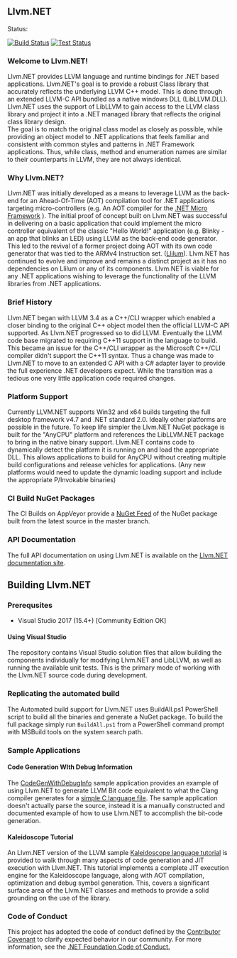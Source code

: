 ## Llvm.NET

Status:  

[![Build Status](https://img.shields.io/appveyor/ci/UbiquityDotNet/Llvm-NET/master.svg?style=flat-square)](https://ci.appveyor.com/project/UbiquityDotNet/llvm-net)
[![Test Status](https://img.shields.io/appveyor/tests/UbiquityDotNet/Llvm-NET/master.svg?style=flat-square)](https://ci.appveyor.com/project/UbiquityDotNet/llvm-net/build/tests)

### Welcome to Llvm.NET!
Llvm.NET provides LLVM language and runtime bindings for .NET based applications. Llvm.NET's goal is to provide
a robust Class library that accurately reflects the underlying LLVM C++ model. This is done through an extended
LLVM-C API bundled as a native windows DLL (LibLLVM.DLL). Llvm.NET uses the support of LibLLVM to gain access
to the LLVM class library and project it into a .NET managed library that reflects the original class library
design.  
The goal is to match the original class model as closely as possible, while providing an object model to .NET
applications that feels familiar and consistent with common styles and patterns in .NET Framework applications.
Thus, while class, method and enumeration names are similar to their counterparts in LLVM, they are not always
identical.

### Why Llvm.NET?
Llvm.NET was initially developed as a means to leverage LLVM as the back-end for an Ahead-Of-Time (AOT) compilation
tool for .NET applications targeting micro-controllers (e.g. An AOT compiler for the [.NET Micro Framework](http://www.netmf.com) ).
The initial proof of concept built on Llvm.NET was successful in delivering on a basic application that could
implement the micro controller equivalent of the classic "Hello World!" application (e.g. Blinky - an app that
blinks an LED) using LLVM as the back-end code generator. This led to the revival of a former project doing AOT
with its own code generator that was tied to the ARMv4 Instruction set. ([Llilum](https://www.github.com/netmf/Llilum)).
Llvm.NET has continued to evolve and improve and remains a distinct project as it has no dependencies on Llilum
or any of its components. Llvm.NET is viable for any .NET applications wishing to leverage the functionality of
the LLVM libraries from .NET applications.

### Brief History
Llvm.NET began with LLVM 3.4 as a C++/CLI wrapper which enabled a closer binding to the original C++ object model
then the official LLVM-C API supported. As Llvm.NET progressed so to did LLVM. Eventually the LLVM code base
migrated to requiring C++11 support in the language to build. This became an issue for the C++/CLI wrapper as the
Microsoft C++/CLI compiler didn't support the C++11 syntax. Thus a change was made to Llvm.NET to move to an extended
C API with a C# adapter layer to provide the full experience .NET developers expect. While the transition was a
tedious one very little application code required changes.

### Platform Support
Currently LLVM.NET supports Win32 and x64 builds targeting the full desktop framework v4.7 and .NET standard 2.0. Ideally
other platforms are possible in the future. To keep life simpler the Llvm.NET NuGet package is built for the "AnyCPU"
platform and references the LibLLVM.NET package to bring in the native binary support. Llvm.NET contains code to dynamically
detect the platform it is running on and load the appropriate DLL. This allows applications to build for AnyCPU without
creating multiple build configurations and release vehicles for applications. (Any new platforms would need to update the
dynamic loading support and include the appropriate P/Invokable binaries)

### CI Build NuGet Packages
The CI Builds on AppVeyor provide a [NuGet Feed](https://ci.appveyor.com/NuGet/Ubiquity.Llvm.NET
) of the NuGet package built from the latest source in the master branch. 

### API Documentation
The full API documentation on using Llvm.NET is available on the [Llvm.NET documentation site](https://ubiquitydotnet.github.io/Llvm.NET/).

## Building Llvm.NET
### Prerequsites
* Visual Studio 2017 (15.4+) [Community Edition OK]

#### Using Visual Studio
The repository contains Visual Studio solution files that allow building the components individually for modifying
Llvm.NET and LibLLVM, as well as running the available unit tests. This is the primary mode of working with the
Llvm.NET source code during development.

### Replicating the automated build
The Automated build support for Llvm.NET uses BuildAll.ps1 PowerShell script to build all the binaries and generate a
NuGet package. To build the full package simply run `BuildAll.ps1` from a PowerShell command prompt with MSBuild tools
on the system search path.

### Sample Applications
#### Code Generation WIth Debug Information
The [CodeGenWithDebugInfo](https://github.com/UbiquityDotNET/Llvm.Net/tree/master/Samples/CodeGenWithDebugInfo) sample application provides an example of using Llvm.NET to generate
LLVM Bit code equivalent to what the Clang compiler generates for a [simple C language file](https://github.com/UbiquityDotNET/Llvm.Net/blob/master/Samples/CodeGenWithDebugInfo/Support%20Files/test.c).
The sample application doesn't actually parse the source, instead it is a manually constructed and documented example of how to use Llvm.NET to accomplish the bit-code generation. 

#### Kaleidoscope Tutorial
An Llvm.NET version of the LLVM sample [Kaleidoscope language tutorial](https://ubiquitydotnet.github.io/Llvm.NET/articles/Samples/Kaleidoscope.html) is provided to walk through many aspects of code generation and JIT execution with Llvm.NET. This tutorial implements a complete JIT execution engine for the Kaleidoscope language, along with AOT compilation, optimization and debug symbol generation. This, covers a significant surface area of the Llvm.NET classes and methods to provide a solid grounding on the use of the library.

### Code of Conduct
This project has adopted the code of conduct defined by the [Contributor Covenant](http://contributor-covenant.org/)
to clarify expected behavior in our community. For more information, see the
[.NET Foundation Code of Conduct.](http://www.dotnetfoundation.org/code-of-conduct)

 

